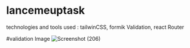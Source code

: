 # lancemeuptask

  technologies and tools used : tailwinCSS, formik Validation, react Router 


#validation Image
![Screenshot (206)](https://github.com/thapabishal21tech/lancemeuptask/assets/105634518/39ff5c09-bb57-41d0-b23b-20c5d2190ef1)
